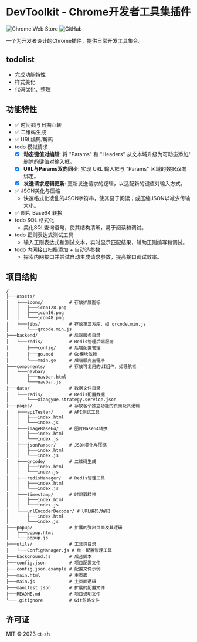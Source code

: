 # DevToolkit - Chrome开发者工具集插件

![Chrome Web Store](https://img.shields.io/chrome-web-store/v/your-extension-id-here) 
![GitHub](https://img.shields.io/github/license/ct-zh/ToolboxForChrome)

一个为开发者设计的Chrome插件，提供日常开发工具集合。

## todolist
- 完成功能特性
- 样式美化
- 代码优化、整理

## 功能特性
- ✅ 时间戳与日期互转
- ✅ 二维码生成
- ✅ URL编码/解码
- todo 模拟请求
  - [x] **动态键值对编辑**: 将 "Params" 和 "Headers" 从文本域升级为可动态添加/删除的键值对输入框。
  - [x] **URL与Params双向同步**: 实现 URL 输入框与 "Params" 区域的数据双向绑定。
  - [x] **发送请求逻辑更新**: 更新发送请求的逻辑，以适配新的键值对输入方式。
- ✅ JSON美化与压缩
  - 快速格式化凌乱的JSON字符串，使其易于阅读；或压缩JSON以减少传输大小。
- ✅ 图片 Base64 转换
- todo SQL 格式化
  - 美化SQL查询语句，使其结构清晰，易于阅读和调试。
- todo 正则表达式测试工具
  - 输入正则表达式和测试文本，实时显示匹配结果，辅助正则编写和调试。
- todo 内网接口扫描添加 + 自动造参数
  - 探索内网接口并尝试自动生成请求参数，提高接口调试效率。


## 项目结构
```
/
├───assets/
│   ├───icons/          # 存放扩展图标
│   │   ├───icon128.png
│   │   ├───icon16.png
│   │   └───icon48.png
│   └───libs/           # 存放第三方库，如 qrcode.min.js
│       └───qrcode.min.js
├───backend/            # 后端服务目录
│   └───redis/          # Redis管理后端服务
│       ├───config/     # 后端配置管理
│       ├───go.mod      # Go模块依赖
│       └───main.go     # 后端服务主程序
├───components/         # 存放可复用的UI组件，如导航栏
│   └───navbar/
│       ├───navbar.html
│       └───navbar.js
├───data/               # 数据文件目录
│   └───redis/          # Redis配置数据
│       └───xiangyue.strategy.service.json
├───pages/              # 存放各个独立功能的页面及其逻辑
│   ├───apiTester/      # API测试工具
│   │   ├───index.html
│   │   └───index.js
│   ├───imageBase64/    # 图片Base64转换
│   │   ├───index.html
│   │   └───index.js
│   ├───jsonParser/     # JSON美化与压缩
│   │   ├───index.html
│   │   └───index.js
│   ├───qrcode/         # 二维码生成
│   │   ├───index.html
│   │   └───index.js
│   ├───redisManager/   # Redis管理工具
│   │   ├───index.html
│   │   └───index.js
│   ├───timestamp/      # 时间戳转换
│   │   ├───index.html
│   │   └───index.js
│   └───urlEncoderDecoder/ # URL编码/解码
│       ├───index.html
│       └───index.js
├───popup/              # 扩展的弹出页面及其逻辑
│   ├───popup.html
│   └───popup.js
├───utils/              # 工具类目录
│   └───ConfigManager.js # 统一配置管理工具
├───background.js       # 后台脚本
├───config.json         # 项目配置文件
├───config.json.example # 配置文件示例
├───main.html           # 主页面
├───main.js             # 主页面逻辑
├───manifest.json       # 扩展的配置文件
├───README.md           # 项目说明文件
└───.gitignore          # Git忽略文件
```

## 许可证
MIT © 2023 ct-zh
